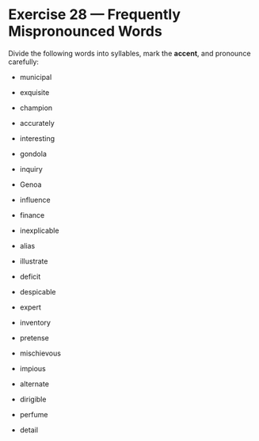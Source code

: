 # Exercise 28 — Frequently Mispronounced Words

Divide the following words into syllables, mark the **accent**, and pronounce carefully:

- municipal  
- exquisite  
- champion  
- accurately  

- interesting  
- gondola  
- inquiry  
- Genoa  

- influence  
- finance  
- inexplicable  
- alias  

- illustrate  
- deficit  
- despicable  
- expert  

- inventory  
- pretense  
- mischievous  
- impious  

- alternate  
- dirigible  
- perfume  
- detail  
